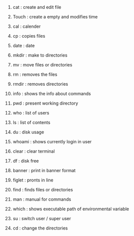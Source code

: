1. cat : create and edit file

2. Touch : create a empty and modifies time

3. cal : calender

4. cp : copies files

5. date : date

6. mkdir : make to directories

7. mv : move files or directories

8. rm : removes the files

9. rmdir : removes directories

10. info : shows the info about commands

11. pwd : present working directory

12. who : list of users

13. ls : list of contents

14. du : disk usage

15. whoami : shows currently login in user

16. clear : clear terminal

17. df : disk free

18. banner : print in banner format

19. figlet : pronts in line

20. find : finds files or directories

21. man : manual for commands

22. which : shows executable path of environmental variable

23. su : switch user / super user



25. cd : change the directories
